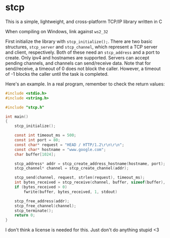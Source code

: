 # stcp
This is a simple, lightweight, and cross-platform TCP/IP library written in C

When compiling on Windows, link against `ws2_32`

First initialize the library with `stcp_initialize();`. There are two basic structures, `stcp_server` and `stcp_channel`, which represent a TCP server and client, respectively. Both of these need an `stcp_address` and a port to create. Only ipv4 and hostnames are supported. Servers can accept pending channels, and channels can send/receive data. Note that for send/receive, a timeout of 0 does not block the caller. However, a timeout of -1 blocks the caller until the task is completed.

Here's an example. In a real program, remember to check the return values:
```c
#include <stdio.h>
#include <string.h>

#include "stcp.h"

int main()
{
	stcp_initialize();

	const int timeout_ms = 500;
	const int port = 80;
	const char* request = "HEAD / HTTP/1.2\r\n\r\n";
	const char* hostname = "www.google.com";
	char buffer[1024];

	stcp_address* addr = stcp_create_address_hostname(hostname, port);
	stcp_channel* channel = stcp_create_channel(addr);

	stcp_send(channel, request, strlen(request), timeout_ms);
	int bytes_received = stcp_receive(channel, buffer, sizeof(buffer), timeout_ms);
	if (bytes_received > 0)
		fwrite(buffer, bytes_received, 1, stdout)

	stcp_free_address(addr);
	stcp_free_channel(channel);
	stcp_terminate();
	return 0;
}
```
I don't think a license is needed for this. Just don't do anything stupid <3
